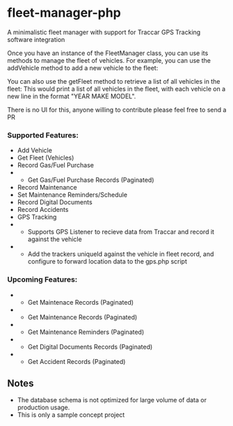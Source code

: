 # fleet-manager-php
A minimalistic fleet manager with support for Traccar GPS Tracking software integration

Once you have an instance of the FleetManager class, you can use its methods to manage the fleet of vehicles.
For example, you can use the addVehicle method to add a new vehicle to the fleet:

You can also use the getFleet method to retrieve a list of all vehicles in the fleet:
This would print a list of all vehicles in the fleet, with each vehicle on a new line in the format "YEAR MAKE MODEL".

There is no UI for this, anyone willing to contribute please feel free to send a PR


### Supported Features:
- Add Vehicle
- Get Fleet (Vehicles)
- Record Gas/Fuel Purchase
- - Get Gas/Fuel Purchase Records (Paginated)
- Record Maintenance
- Set Maintenance Reminders/Schedule
- Record Digital Documents
- Record Accidents
- GPS Tracking
- - Supports GPS Listener to recieve data from Traccar and record it against the vehicle
- - Add the trackers uniqueId against the vehicle in fleet record, and configure to forward location data to the gps.php script 

### Upcoming Features:
- - Get Maintenace Records (Paginated)
- - Get Maintenance Records (Paginated)
- - Get Maintenance Reminders (Paginated)
- - Get Digital Documents Records (Paginated)
- - Get Accident Records (Paginated)




## Notes
* The database schema is not optimized for large volume of data or production usage.
* This is only a sample concept project


